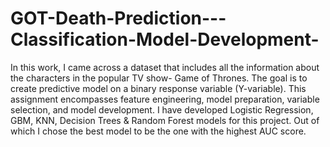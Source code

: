 # GOT-Death-Prediction---Classification-Model-Development-
In this work, I came across a dataset that includes all the information about the characters in the popular TV show- Game of Thrones. 
The goal is to create predictive model on a binary response variable (Y-variable). 
This assignment encompasses feature engineering, model preparation, variable selection, and model development. 
I have developed Logistic Regression, GBM, KNN, Decision Trees & Random Forest models for this project. Out of which I chose the best model to be the one with the highest AUC score.
